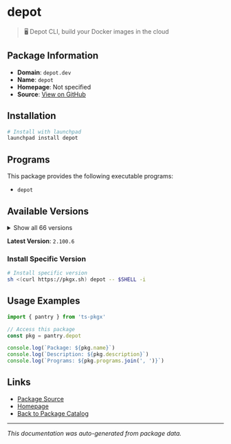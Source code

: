 # depot

> 🖥️ Depot CLI, build your Docker images in the cloud

## Package Information

- **Domain**: `depot.dev`
- **Name**: `depot`
- **Homepage**: Not specified
- **Source**: [View on GitHub](https://github.com/pkgxdev/pantry/tree/main/projects/depot.dev/package.yml)

## Installation

```bash
# Install with launchpad
launchpad install depot
```

## Programs

This package provides the following executable programs:

- `depot`

## Available Versions

<details>
<summary>Show all 66 versions</summary>

- `2.100.6`, `2.100.5`, `2.100.4`, `2.100.3`, `2.100.2`
- `2.100.1`, `2.100.0`, `2.99.1`, `2.99.0`, `2.98.1`
- `2.98.0`, `2.97.1`, `2.97.0`, `2.96.2`, `2.96.1`
- `2.96.0`, `2.95.1`, `2.95.0`, `2.94.0`, `2.93.0`
- `2.92.0`, `2.91.0`, `2.90.0`, `2.89.0`, `2.88.0`
- `2.87.0`, `2.86.0`, `2.85.6`, `2.85.5`, `2.85.4`
- `2.85.3`, `2.85.2`, `2.85.1`, `2.85.0`, `2.84.4`
- `2.84.3`, `2.84.2`, `2.84.1`, `2.84.0`, `2.83.3`
- `2.83.2`, `2.83.1`, `2.83.0`, `2.82.4`, `2.82.3`
- `2.82.2`, `2.82.1`, `2.82.0`, `2.81.0`, `2.80.1`
- `2.80.0`, `2.79.0`, `2.78.0`, `2.77.0`, `2.76.3`
- `2.76.2`, `2.76.1`, `2.76.0`, `2.75.0`, `2.74.0`
- `2.73.1`, `2.73.0`, `2.72.0`, `2.71.0`, `2.70.0`
- `2.68.1`

</details>

**Latest Version**: `2.100.6`

### Install Specific Version

```bash
# Install specific version
sh <(curl https://pkgx.sh) depot -- $SHELL -i
```

## Usage Examples

```typescript
import { pantry } from 'ts-pkgx'

// Access this package
const pkg = pantry.depot

console.log(`Package: ${pkg.name}`)
console.log(`Description: ${pkg.description}`)
console.log(`Programs: ${pkg.programs.join(', ')}`)
```

## Links

- [Package Source](https://github.com/pkgxdev/pantry/tree/main/projects/depot.dev/package.yml)
- [Homepage](#)
- [Back to Package Catalog](../../package-catalog.md)

---

*This documentation was auto-generated from package data.*
